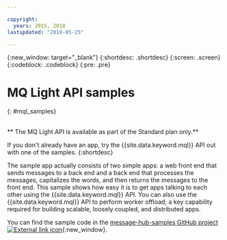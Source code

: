 ```yaml
---

copyright:
  years: 2015, 2018
lastupdated: "2018-05-25"

---
```


{:new_window: target="_blank"}
{:shortdesc: .shortdesc}
{:screen: .screen}
{:codeblock: .codeblock}
{:pre: .pre}

# MQ Light API samples
{: #mql_samples}

<br/>
** The MQ Light API is available as part of the Standard plan only.**
<br/>

If you don't already have an app, try the {{site.data.keyword.mql}} API out with one of the samples.
{:shortdesc}

The sample app actually consists of two simple apps: a web front end that sends messages to a
back end and a back end that processes the messages, capitalizes the words, and then returns the
messages to the front end. This sample shows how easy it is to get apps talking to each other using
the {{site.data.keyword.mql}} API. You can also use the {{site.data.keyword.mql}} API to perform worker offload; a key capability
required for building scalable, loosely coupled, and distributed apps.

You can find the sample code in the [message-hub-samples GitHub project ![External link icon](../../icons/launch-glyph.svg "External link icon")](https://github.com/ibm-messaging/message-hub-samples/tree/master/mqlight){:new_window}.
